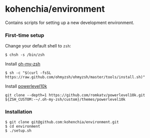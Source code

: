 # kohenchia/environment

Contains scripts for setting up a new development environment.

### First-time setup

Change your default shell to `zsh`:
```
$ chsh -s /bin/zsh
```

Install [oh-my-zsh](https://ohmyz.sh)
```
$ sh -c "$(curl -fsSL https://raw.github.com/ohmyzsh/ohmyzsh/master/tools/install.sh)"
```

Install [powerlevel10k](https://github.com/romkatv/powerlevel10k#oh-my-zsh)
```
git clone --depth=1 https://github.com/romkatv/powerlevel10k.git ${ZSH_CUSTOM:-~/.oh-my-zsh/custom}/themes/powerlevel10k
```

### Installation

```
$ git clone git@github.com:kohenchia/environment.git
$ cd environment
$ ./setup.sh
```